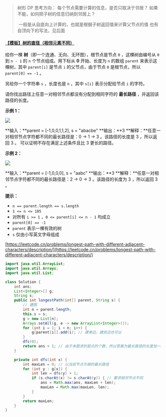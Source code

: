 > 树形 DP
> 	思考方向：
> 	每个节点需要计算的信息，是否只取决于邻居？
> 	如果不能，如何把子树的信息归纳到邻居上？
>
> ​	一般是从自底向上计算的，也就是根据子树返回值来计算父节点的值
> 	也有自顶向下的写法，见后面

#### [【模板】树的直径（相邻元素不同）](https://leetcode.cn/problems/longest-path-with-different-adjacent-characters/description/)

给你一棵 **树**（即一个连通、无向、无环图），根节点是节点 `0` ，这棵树由编号从 `0` 到 `n - 1` 的 `n` 个节点组成。用下标从 **0** 开始、长度为 `n` 的数组 `parent` 来表示这棵树，其中 `parent[i]` 是节点 `i` 的父节点，由于节点 `0` 是根节点，所以 `parent[0] == -1` 。

另给你一个字符串 `s` ，长度也是 `n` ，其中 `s[i]` 表示分配给节点 `i` 的字符。

请你找出路径上任意一对相邻节点都没有分配到相同字符的 **最长路径** ，并返回该路径的长度。

**示例 1：**

![](https://assets.leetcode.com/uploads/2022/03/25/testingdrawio.png)

**输入：**parent = \[-1,0,0,1,1,2\], s = "abacbe"
**输出：**3
**解释：**任意一对相邻节点字符都不同的最长路径是：0 -> 1 -> 3 。该路径的长度是 3 ，所以返回 3 。
可以证明不存在满足上述条件且比 3 更长的路径。 

**示例 2：**

![](https://assets.leetcode.com/uploads/2022/03/25/graph2drawio.png)

**输入：**parent = \[-1,0,0,0\], s = "aabc"
**输出：**3
**解释：**任意一对相邻节点字符都不同的最长路径是：2 -> 0 -> 3 。该路径的长度为 3 ，所以返回 3 。

**提示：**

*   `n == parent.length == s.length`
*   `1 <= n <= 105`
*   对所有 `i >= 1` ，`0 <= parent[i] <= n - 1` 均成立
*   `parent[0] == -1`
*   `parent` 表示一棵有效的树
*   `s` 仅由小写英文字母组成

[https://leetcode.cn/problems/longest-path-with-different-adjacent-characters/description/](https://leetcode.cn/problems/longest-path-with-different-adjacent-characters/description/)

```java
import java.util.ArrayList;
import java.util.Arrays;
import java.util.List;

class Solution {
    int ans;
    List<Integer>[] g;
    String s;
    public int longestPath(int[] parent, String s) {
        // 建图
        int n = parent.length;
        this.s = s;
        g = new List[n];
        Arrays.setAll(g, e -> new ArrayList<Integer>());
        for (int i = 1; i < n; i++) {
            g[parent[i]].add(i); // 建单边，建双边也可以
        }
        dfs(0);
        return ans + 1; // 由于本题求的是点的个数，所以答案为最长路径的长度加一。
    }

    private int dfs(int x) {
        int maxLen = 0; // 以当前节点为根的最长路径
        for (int y : g[x]) {
            int len = dfs(y) + 1;
            if (s.charAt(x) != s.charAt(y)) { // 要求相邻节点不同
                ans = Math.max(ans, maxLen + len);
                maxLen = Math.max(maxLen, len);
            }
        }
        return maxLen;
    }
}
```

